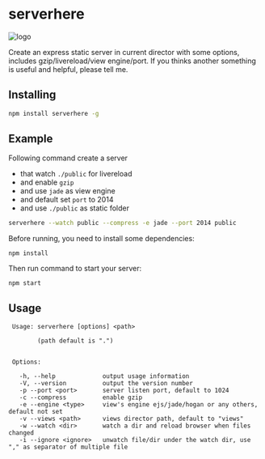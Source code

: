 serverhere
=========
![logo](http://switer.qiniudn.com/assitant.png)

Create an express static server in current director with some options, includes gzip/livereload/view engine/port.
If you thinks another something is useful and helpful, please tell me. 

## Installing
```bash
npm install serverhere -g
```

## Example

Following command create a server 
- that watch `./public` for livereload 
- and enable `gzip` 
- and use `jade` as view engine 
- and default set `port` to 2014 
- and use `./public` as static folder

```bash
serverhere --watch public --compress -e jade --port 2014 public
```
Before running, you need to install some dependencies:
```
npm install
```
Then run command to start your server:
```
npm start
```

## Usage
```cli
 Usage: serverhere [options] <path>

        (path default is ".")


 Options:

   -h, --help             output usage information
   -V, --version          output the version number
   -p --port <port>       server listen port, default to 1024
   -c --compress          enable gzip
   -e --engine <type>     view's engine ejs/jade/hogan or any others, default not set
   -v --views <path>      views director path, default to "views"
   -w --watch <dir>       watch a dir and reload browser when files changed
   -i --ignore <ignore>   unwatch file/dir under the watch dir, use "," as separator of multiple file 
```

